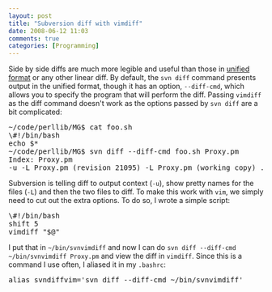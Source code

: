 ```yaml
---
layout: post
title: "Subversion diff with vimdiff"
date: 2008-06-12 11:03
comments: true
categories: [Programming]
---
```

Side by side diffs are much more legible and useful than those in [unified format](http://en.wikipedia.org/wiki/Diff#Unified_format) or any other linear diff.  By default, the `svn diff` command presents output in the unified format, though it has an option, `--diff-cmd`, which allows you to specify the program that will perform the diff.  Passing `vimdiff` as the diff command doesn't work as the options passed by `svn diff` are a bit complicated:

<pre>
~/code/perllib/MG$ cat foo.sh
\#!/bin/bash
echo $*
~/code/perllib/MG$ svn diff --diff-cmd foo.sh Proxy.pm
Index: Proxy.pm
-u -L Proxy.pm (revision 21095) -L Proxy.pm (working copy) .svn/text-base/Proxy.pm.svn-base /tmp/svndiff.tmp
</pre>

Subversion is telling diff to output context (`-u`), show pretty names for the files (`-L`) and then the two files to diff.  To make this work with `vim`, we simply need to cut out the extra options.  To do so, I wrote a simple script:

<pre class="brush: bash;">
\#!/bin/bash
shift 5
vimdiff "$@"
</pre>

I put that in `~/bin/svnvimdiff` and now I can do `svn diff --diff-cmd ~/bin/svnvimdiff Proxy.pm` and view the diff in `vimdiff`.  Since this is a command I use often, I aliased it in my `.bashrc`:
<pre class="brush: bash;">
alias svndiffvim='svn diff --diff-cmd ~/bin/svnvimdiff'
</pre>
